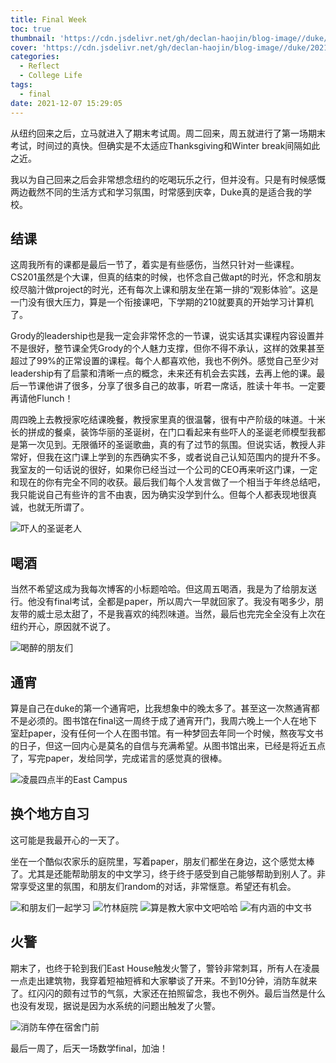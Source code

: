 ```yaml
---
title: Final Week
toc: true
thumbnail: 'https://cdn.jsdelivr.net/gh/declan-haojin/blog-image//duke/20211207155849.png'
cover: 'https://cdn.jsdelivr.net/gh/declan-haojin/blog-image//duke/20211207155849.png'
categories:
  - Reflect
  - College Life
tags:
  - final
date: 2021-12-07 15:29:05
---
```

从纽约回来之后，立马就进入了期末考试周。周二回来，周五就进行了第一场期末考试，时间过的真快。但确实是不太适应Thanksgiving和Winter break间隔如此之近。
<!--more-->
我以为自己回来之后会非常想念纽约的吃喝玩乐之行，但并没有。只是有时候感慨两边截然不同的生活方式和学习氛围，时常感到庆幸，Duke真的是适合我的学校。

## 结课
这周我所有的课都是最后一节了，着实是有些感伤，当然只针对一些课程。CS201虽然是个大课，但真的结束的时候，也怀念自己做apt的时光，怀念和朋友绞尽脑汁做project的时光，还有每次上课和朋友坐在第一排的“观影体验”。这是一门没有很大压力，算是一个衔接课吧，下学期的210就要真的开始学习计算机了。

Grody的leadership也是我一定会非常怀念的一节课，说实话其实课程内容设置并不是很好，整节课全凭Grody的个人魅力支撑，但你不得不承认，这样的效果甚至超过了99%的正常设置的课程。每个人都喜欢他，我也不例外。感觉自己至少对leadership有了启蒙和清晰一点的概念，未来还有机会去实践，去再上他的课。最后一节课他讲了很多，分享了很多自己的故事，听君一席话，胜读十年书。一定要再请他Flunch！

周四晚上去教授家吃结课晚餐，教授家里真的很温馨，很有中产阶级的味道。十米长的拼成的餐桌，装饰华丽的圣诞树，在门口看起来有些吓人的圣诞老师模型我都是第一次见到。无限循环的圣诞歌曲，真的有了过节的氛围。但说实话，教授人非常好，但我在这门课上学到的东西确实不多，或者说自己认知范围内的提升不多。我室友的一句话说的很好，如果你已经当过一个公司的CEO再来听这门课，一定和现在的你有完全不同的收获。最后我们每个人发言做了一个相当于年终总结吧，我只能说自己有些许的言不由衷，因为确实没学到什么。但每个人都表现地很真诚，也就无所谓了。

![吓人的圣诞老人](https://cdn.jsdelivr.net/gh/declan-haojin/blog-image//duke/20211207155621.png)

## 喝酒

当然不希望这成为我每次博客的小标题哈哈。但这周五喝酒，我是为了给朋友送行。他没有final考试，全都是paper，所以周六一早就回家了。我没有喝多少，朋友带的威士忌太甜了，不是我喜欢的纯烈味道。当然，最后也完完全全没有上次在纽约开心，原因就不说了。

![喝醉的朋友们](https://cdn.jsdelivr.net/gh/declan-haojin/blog-image//duke/20211207155656.png)

## 通宵

算是自己在duke的第一个通宵吧，比我想象中的晚太多了。甚至这一次熬通宵都不是必须的。图书馆在final这一周终于成了通宵开门，我周六晚上一个人在地下室赶paper，没有任何一个人在图书馆。有一种梦回去年同一个时候，熬夜写文书的日子，但这一回内心是莫名的自信与充满希望。从图书馆出来，已经是将近五点了，写完paper，发给同学，完成诺言的感觉真的很棒。

![凌晨四点半的East Campus](https://cdn.jsdelivr.net/gh/declan-haojin/blog-image//duke/20211207155732.png)

## 换个地方自习

这可能是我最开心的一天了。

坐在一个酷似农家乐的庭院里，写着paper，朋友们都坐在身边，这个感觉太棒了。尤其是还能帮助朋友的中文学习，终于终于感受到自己能够帮助到别人了。非常享受这里的氛围，和朋友们random的对话，非常惬意。希望还有机会。

<div class="justified-gallery">

![和朋友们一起学习](https://cdn.jsdelivr.net/gh/declan-haojin/blog-image//duke/20211207155808.png)
![竹林庭院](https://cdn.jsdelivr.net/gh/declan-haojin/blog-image//duke/20211207155849.png)
![算是教大家中文吧哈哈](https://cdn.jsdelivr.net/gh/declan-haojin/blog-image//duke/20211207155924.png)
![有内涵的中文书](https://cdn.jsdelivr.net/gh/declan-haojin/blog-image//duke/20211207155954.png)

</div>

## 火警

期末了，也终于轮到我们East House触发火警了，警铃非常刺耳，所有人在凌晨一点走出建筑物，我穿着短袖短裤和大家攀谈了开来。不到10分钟，消防车就来了。红闪闪的颇有过节的气氛，大家还在拍照留念，我也不例外。最后当然是什么也没有发现，据说是因为水系统的问题出触发了火警。

![消防车停在宿舍门前](https://cdn.jsdelivr.net/gh/declan-haojin/blog-image//duke/20211207160021.png)

最后一周了，后天一场数学final，加油！